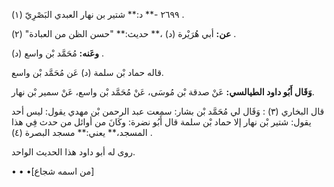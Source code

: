 ٢٦٩٩ -** د:** شتير بن نهار العبدي البَصْرِيّ (١) .

**عن:** أبي هُرَيْرة (د) ،** حديث:** "حسن الظن من العبادة" (٢) .

**وعَنه:** مُحَمَّد بْن واسع (د) .

قاله حماد بْن سلمة (د) عَن مُحَمَّد بْن واسع.

**وَقَال أَبُو داود الطيالسي:** عَنْ صدقة بْن مُوسَى، عَنْ مُحَمَّد بْن واسع، عَنْ سمير بْن نهار.

قال البخاري (٣) : وَقَال لي مُحَمَّد بْن بشار: سمعت عبد الرحمن بْن مهدي يقول: ليس أحد يقول: شتير بْن نهار إلا حماد بْن سلمة قال أَبُو نضرة: وكَانَ من أوائل من حدث فِي هذا المسجد،** يعني:** مسجد البصرة (٤) .

روى له أبو داود هذا الحديث الواحد.

• • •[من اسمه شجاع]